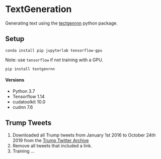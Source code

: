 # TextGeneration
Generating text using the [tectgenrnn](https://github.com/minimaxir/textgenrnn) python package. 

## Setup
`conda install pip jupyterlab tensorflow-gpu`

Note: use `tensorflow` if not training with a GPU. 

`pip install textgenrnn`

#### Versions
* Python 3.7
* Tensorflow 1.14
* cudatoolkit 10.0
* cudnn 7.6

## Trump Tweets
1. Downloaded all Trump tweets from January 1st 2016 to October 24th 2019 from the [Trump Twitter Archive](http://www.trumptwitterarchive.com/)
2. Remove all tweets that included a link. 
3. Training ...

